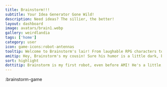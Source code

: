 ```yaml
---
title: Brainstorm!!!
subtitle: Your Idea Generator Gone Wild!
description: Need ideas? The sillier, the better! 
layout: dashboard
image: avatars/brain1.webp
gallery: weirdlandia
tags: ['home']
category: user
icon: game-icons:robot-antennas
tooltip: Welcome to Brainstorm's lair! From laughable RPG characters to unfortunate date ideas, Brainstorm creates the concept and the example.
amitip: Hey, Brainstorm's my cousin! Sure his humor is a little dark, but I'm a multifaceted hivemind built to save the world, he's a brain in a jar making silly lists. It colors one's perspective. 🦋🤖😂
sort: highlight
dottitip: Brainstorm is my first robot, even before AMI! He's a little, well, let's just say we love him a lot.
---
```


:brainstorm-game
